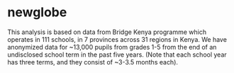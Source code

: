 # newglobe
This analysis is based on data from Bridge Kenya programme which operates in 111 schools, in 7 provinces across 31 regions in Kenya. We have anonymized data for ~13,000 pupils from grades 1-5 from the end of an undisclosed school term in the past five years. (Note that each school year has three terms, and they consist of ~3-3.5 months each).

